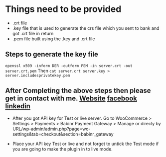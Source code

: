 # Things need to be provided
 * .crt file
 * .key file that is used to generate the crs file which you sent to bank and got .crt file in return
 * .pem file built using the .key and .crt file

## Steps to generate the key file
 ``` openssl x509 -inform DER -outform PEM -in server.crt -out server.crt.pem ```
Then
  ``` cat server.crt server.key > server.includesprivatekey.pem ```

## After Completing the above steps then please get in contact with me. [Website](https://babinr.com.np) [facebook](https://facebook.com/ashwin.me.1) [linkedin](https://www.linkedin.com/in/babin-rana/)

* After you got API key for Test or live server. Go to WooCommerce > Settings > Payments > Babinr Payment Gateway > Manage or direcly by URL/wp-admin/admin.php?page=wc-settings&tab=checkout&section=babinr_gateway

* Place your API key Test or live and not forget to untick the Test mode if you are going to make the plugin in to live mode.
